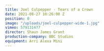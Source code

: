 ```yaml
---
title: Joel Culpepper - Tears of a Crown
date: 2021-08-27 10:26:00 Z
position: 0
image: "/uploads/joel-culpepper-wide-1.jpg"
vimeo: 579131477
director: Shaun James Grant
production-company: BBC Studios
equipment: Arri Alexa Mini
---
```



